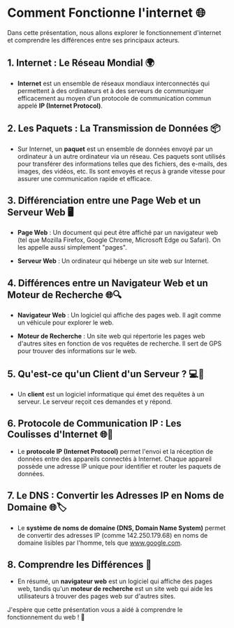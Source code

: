 # Comment Fonctionne l'internet 🌐

Dans cette présentation, nous allons explorer le fonctionnement d'internet et comprendre les différences entre ses principaux acteurs.

## 1. Internet : Le Réseau Mondial 🌍

- **Internet** est un ensemble de réseaux mondiaux interconnectés qui permettent à des ordinateurs et à des serveurs de communiquer efficacement au moyen d'un protocole de communication commun appelé **IP (Internet Protocol)**.

## 2. Les Paquets : La Transmission de Données 📦

- Sur Internet, un **paquet** est un ensemble de données envoyé par un ordinateur à un autre ordinateur via un réseau. Ces paquets sont utilisés pour transférer des informations telles que des fichiers, des e-mails, des images, des vidéos, etc. Ils sont envoyés et reçus à grande vitesse pour assurer une communication rapide et efficace.

## 3. Différenciation entre une Page Web et un Serveur Web 🖥️

- **Page Web** : Un document qui peut être affiché par un navigateur web (tel que Mozilla Firefox, Google Chrome, Microsoft Edge ou Safari). On les appelle aussi simplement "pages".

- **Serveur Web** : Un ordinateur qui héberge un site web sur Internet.

## 4. Différences entre un Navigateur Web et un Moteur de Recherche 🌐🔍

- **Navigateur Web** : Un logiciel qui affiche des pages web. Il agit comme un véhicule pour explorer le web.

- **Moteur de Recherche** : Un site web qui répertorie les pages web d'autres sites en fonction de vos requêtes de recherche. Il sert de GPS pour trouver des informations sur le web.

## 5. Qu'est-ce qu'un Client d'un Serveur ? 💻🔄

- Un **client** est un logiciel informatique qui émet des requêtes à un serveur. Le serveur reçoit ces demandes et y répond.

## 6. Protocole de Communication IP : Les Coulisses d'Internet 🌐📶

- Le **protocole IP (Internet Protocol)** permet l'envoi et la réception de données entre des appareils connectés à Internet. Chaque appareil possède une adresse IP unique pour identifier et router les paquets de données.

## 7. Le DNS : Convertir les Adresses IP en Noms de Domaine 🌐🏷️

- Le **système de noms de domaine (DNS, Domain Name System)** permet de convertir des adresses IP (comme 142.250.179.68) en noms de domaine lisibles par l'homme, tels que www.google.com.

## 8. Comprendre les Différences 🧐

- En résumé, un **navigateur web** est un logiciel qui affiche des pages web, tandis qu'un **moteur de recherche** est un site web qui aide les utilisateurs à trouver des pages web sur d'autres sites.

J'espère que cette présentation vous a aidé à comprendre le fonctionnement du web ! 🚀
